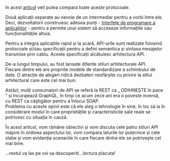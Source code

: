
In acest [articol](https://www.altexsoft.com/blog/soap-vs-rest-vs-graphql-vs-rpc/) veti putea compara toate aceste protocoale.

Două aplicații separate au nevoie de un intermediar pentru a vorbi între ele. 
<br/>Deci, dezvoltatorii construiesc adesea punți - [Interfețe de programare a aplicațiilor](https://www.altexsoft.com/blog/engineering/what-is-api-definition-types-specifications-documentation/) - 
pentru a permite unui sistem să acceseze informațiile sau funcționalitățile altuia.

Pentru a integra aplicațiile rapid și la scară, API-urile sunt realizate folosind protocoale și/sau specificații 
pentru a defini semantica și sintaxa mesajelor transmise prin cablu. Aceste specificații alcătuiesc arhitectura API.

De-a lungul timpului, au fost lansate diferite stiluri arhitecturale API. 
<br/>Fiecare dintre ele are propriile modele de standardizare a schimbului de date. O atracție de alegeri ridică dezbateri nesfârșite cu privire la stilul arhitectural care este cel mai bun.

Astăzi, mulți consumatori de API se referă la REST ca „ ODIHNEȘTE în pace ” și încurajează GraphQL, 
în timp ce acum zece ani era o poveste inversă, cu REST ca câștigător pentru a înlocui SOAP. 
<br/>Problema cu aceste opinii este că ele aleg o tehnologie în sine, în loc să ia în considerare modul în care proprietățile și caracteristicile sale reale
se potrivesc cu situația în cauză.

În acest articol, vom rămâne obiectivi și vom discuta cele patru stiluri API majore în ordinea aspectului lor, vom compara laturile lor puternice și cele slabe și vom evidenția scenariile în care fiecare dintre ele se potrivește cel mai bine.

...restul va las pe voi sa descoperiti...lectura placuta!
